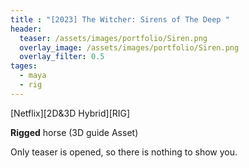 ```yaml
---
title : "[2023] The Witcher: Sirens of The Deep "
header:
  teaser: /assets/images/portfolio/Siren.png
  overlay_image: /assets/images/portfolio/Siren.png
  overlay_filter: 0.5
tages:
  - maya
  - rig
---
```


[Netflix][2D&3D Hybrid][RIG]

**Rigged** horse (3D guide Asset)

Only teaser is opened, so there is nothing to show you.